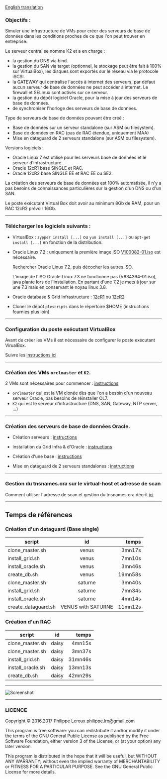 [English translation](https://github.com/PhilippeLeroux/plescripts/wiki/english)

### Objectifs :
Simuler une infrastructure de VMs pour créer des serveurs de base de données
dans les conditions proches de ce que l'on peut trouver en entreprise.

Le serveur central se nomme K2 et a en charge :
- la gestion du DNS via bind.
- la gestion du SAN via target (optionnel, le stockage peut être fait à 100% sur
VirtualBox), les disques sont exportés sur le réseau via le protocole iSCSI.
- la GATEWAY qui centralise l'accès à internet des serveurs, par défaut aucun
serveur de base de données ne peut accéder à internet. Le firewall et SELinux sont
activés sur ce serveur.
- la gestion du dépôt logiciel Oracle, pour la mise à jour des serveurs de base de données.
- de synchroniser l'horloge des serveurs de base de données.

Type de serveurs de base de données pouvant être créé :
- Base de données sur un serveur standalone (sur ASM ou filesystem).
- Base de données en RAC (pas de RAC étendue, uniquement MAA)
- Mise en dataguard de 2 serveurs standalone (sur ASM ou filesystem).

Versions logiciels :
- Oracle Linux 7 est utilisé pour les serveurs base de données et le serveur d'infrastructure.
- Oracle 12cR1 base SINGLE et RAC.
- Oracle 12cR2 base SINGLE EE et RAC EE ou SE2.

La création des serveurs de base de données est 100% automatisée, il n'y a pas
besoins de connaissances particulières sur la gestion d'un DNS ou d'un SAN.

Le poste exécutant Virtual Box doit avoir au minimum 8Gb de RAM, pour un RAC 12cR2
prévoir 16Gb.

--------------------------------------------------------------------------------

### Télécharger les logiciels suivants :

* VirtualBox : `zypper install [...]` ou `yum install [...]` ou `apt-get install [...]` en fonction de la distribution.

* Oracle Linux 7.2 : uniquement la première image ISO [V100082-01.iso](https://edelivery.oracle.com/osdc/faces/SearchSoftware) est nécessaire.

  Rechercher Oracle Linux 7.2, puis décocher les autres ISO.

  L'image de l'ISO Oracle Linux 7.3 ne fonctionne pas (V834394-01.iso), java plante lors de l'installation. En partant d'une 7.2
  je mets à jour sur une 7.3 mais en conservant le noyau linux 3.8.

* Oracle database & Grid Infrastructure : [12cR1](http://www.oracle.com/technetwork/database/enterprise-edition/downloads/database12c-linux-download-2240591.html)
ou [12cR2](http://www.oracle.com/technetwork/database/enterprise-edition/downloads/oracle12c-linux-12201-3608234.html)

* Cloner le dépôt `plescripts` dans le répertoire $HOME (instructions fournies plus loin).

--------------------------------------------------------------------------------

### Configuration du poste exécutant VirtualBox

Avant de créer les VMs il est nécessaire de configurer le poste exécutant VirualBox.

Suivre les [instructions ici](https://github.com/PhilippeLeroux/plescripts/wiki/Configuration-du-virtual-host)

--------------------------------------------------------------------------------

### Création des VMs `orclmaster` et `K2`.
2 VMs sont nécessaires pour commencer : [instructions](https://github.com/PhilippeLeroux/plescripts/wiki/Création-des-VMs-orclmaster-et-K2)
 - `orclmaster` qui est la VM clonée dès que l'on a besoin d'un nouveau serveur Oracle, pas besoins de réinstaller OL7.
 - `K2` qui est le serveur d'infrastructure (DNS, SAN, Gateway, NTP server, ...)

--------------------------------------------------------------------------------

### Création des serveurs de base de données Oracle.

* Création serveurs : [instructions](https://github.com/PhilippeLeroux/plescripts/wiki/Create-servers)

* Installation du Grid Infra & d'Oracle : [instructions](https://github.com/PhilippeLeroux/plescripts/wiki/Installation-:-Grid-infra-&-Oracle)

* Création d'une base : [instructions](https://github.com/PhilippeLeroux/plescripts/wiki/Cr%C3%A9ation-d'une-base-de-donn%C3%A9e)

* Mise en dataguard de 2 serveurs standalones : [instructions](https://github.com/PhilippeLeroux/plescripts/wiki/Create-dataguard)

--------------------------------------------------------------------------------

### Gestion du tnsnames.ora sur le virtual-host et adresse de scan

Comment utiliser l'adresse de scan et gestion du tnsnames.ora décrit [ici](https://github.com/PhilippeLeroux/plescripts/wiki/Gestion-du-tnsname.ora-depuis-le-virtual-host)

--------------------------------------------------------------------------------

##	Temps de références
### Création d'un dataguard (Base single)

script				|	id					|	temps
--------------------|:---------------------:|-------------:
clone_master.sh		|	venus				|	   3mn17s
install_grid.sh		|	venus				|	   7mn10s
install_oracle.sh	|	venus				|	   3mn46s
create_db.sh		|	venus				|	 19mn58s
clone_master.sh		|	saturne				|	   3mn40s
install_grid.sh		|	saturne				|	   7mn34s
install_oracle.sh	|	saturne				|	   4mn14s
create_dataguard.sh	|	VENUS with SATURNE	|	  11mn12s

###	Création d'un RAC

script				|	id					|	temps
--------------------|:---------------------:|-------------:
clone_master.sh		|	daisy				|	4mn15s
clone_master.sh		|	daisy				|	3mn37s
install_grid.sh		|	daisy				|	31mn46s
install_oracle.sh	|	daisy				|	13mn13s
create_db.sh		|	daisy				|	42mn29s

--------------------------------------------------------------------------------

![Screenshot](https://github.com/PhilippeLeroux/plescripts/wiki/virtualbox_manager.png)

--------------------------------------------------------------------------------

### LICENCE

Copyright © 2016,2017 Philippe Leroux <philippe.lrx@gmail.com>

This program is free software: you can redistribute it and/or modify
it under the terms of the GNU General Public License as published by
the Free Software Foundation, either version 3 of the License, or
(at your option) any later version.

This program is distributed in the hope that it will be useful,
but WITHOUT ANY WARRANTY; without even the implied warranty of
MERCHANTABILITY or FITNESS FOR A PARTICULAR PURPOSE.  See the
GNU General Public License for more details.
